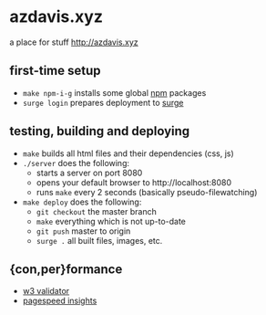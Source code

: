 # azdavis.xyz

a place for stuff http://azdavis.xyz

## first-time setup

- `make npm-i-g` installs some global [npm][npm] packages
- `surge login` prepares deployment to [surge][sur]

## testing, building and deploying

- `make` builds all html files and their dependencies (css, js)
- `./server` does the following:
    - starts a server on port 8080
    - opens your default browser to http://localhost:8080
    - runs `make` every 2 seconds (basically pseudo-filewatching)
- `make deploy` does the following:
    - `git checkout` the master branch
    - `make` everything which is not up-to-date
    - `git push` master to origin
    - `surge .` all built files, images, etc.

## {con,per}formance

- [w3 validator][w3v]
- [pagespeed insights][pag]

[npm]: https://www.npmjs.com
[sur]: https://surge.sh
[w3v]: https://validator.w3.org/nu/?doc=http://azdavis.xyz
[pag]: https://developers.google.com/speed/pagespeed/insights/?url=http://azdavis.xyz
